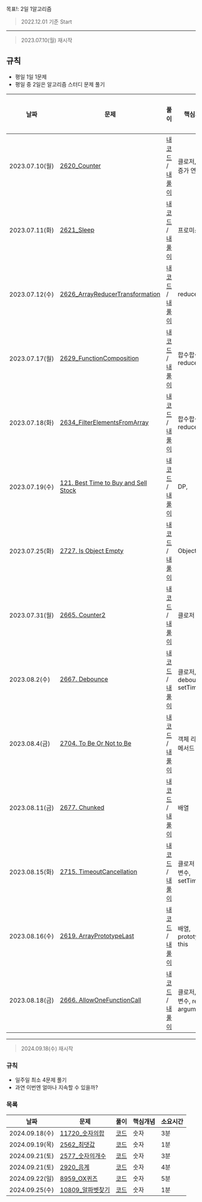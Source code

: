 목표!: 2일 1알고리즘

> 2022.12.01 기준 Start

---

> 2023.07.10(월) 재시작

## 규칙

- 평일 1일 1문제
- 평일 중 2일은 알고리즘 스터디 문제 풀기

| 날짜           | 문제                                                                                                               | 풀이                                                                                                                                                                                                                                                                                                                                                        | 핵심개념                          | 소요시간 |
| -------------- | ------------------------------------------------------------------------------------------------------------------ | ----------------------------------------------------------------------------------------------------------------------------------------------------------------------------------------------------------------------------------------------------------------------------------------------------------------------------------------------------------- | --------------------------------- | -------- |
| 2023.07.10(월) | [2620_Counter](https://leetcode.com/problems/counter/)                                                             | [내 코드](https://github.com/sjuhan123/1day-1algorithm/blob/master/leetcode/easy/2620_Counter/solve.ts#:~:text=leetcode/easy/2620_Counter-,solve,-.ts) / [내 풀이](https://github.com/sjuhan123/1day-1algorithm/blob/master/leetcode/easy/2620_Counter/%ED%92%80%EC%9D%B4%EA%B3%BC%EC%A0%95.md#:~:text=solve.ts-,%ED%92%80%EC%9D%B4%EA%B3%BC%EC%A0%95,-.md) | 클로저, 후위 증가 연산자          | 10분     |
| 2023.07.11(화) | [2621_Sleep](https://leetcode.com/problems/sleep/description/)                                                     | [내 코드]() / [내 풀이]()                                                                                                                                                                                                                                                                                                                                   | 프로미스                          | 15분     |
| 2023.07.12(수) | [2626_ArrayReducerTransformation](https://leetcode.com/problems/array-reduce-transformation/)                      | [내 코드]() / [내 풀이]()                                                                                                                                                                                                                                                                                                                                   | reduce                            | 15분     |
| 2023.07.17(월) | [2629_FunctionComposition](https://leetcode.com/problems/function-composition/description/)                        | [내 코드]() / [내 풀이]()                                                                                                                                                                                                                                                                                                                                   | 합수합성, reduceRight             | 20분     |
| 2023.07.18(화) | [2634_FilterElementsFromArray](https://leetcode.com/problems/filter-elements-from-array/description/)              | [내 코드]() / [내 풀이]()                                                                                                                                                                                                                                                                                                                                   | 합수합성, reduceRight             | 10분     |
| 2023.07.19(수) | [121. Best Time to Buy and Sell Stock](https://leetcode.com/problems/best-time-to-buy-and-sell-stock/description/) | [내 코드]() / [내 풀이]()                                                                                                                                                                                                                                                                                                                                   | DP,                               | 40분     |
| 2023.07.25(화) | [2727. Is Object Empty](https://leetcode.com/problems/is-object-empty/description/)                                | [내 코드]() / [내 풀이]()                                                                                                                                                                                                                                                                                                                                   | Object                            | 10분     |
| 2023.07.31(월) | [2665. Counter2](https://leetcode.com/problems/counter-ii/)                                                        | [내 코드]() / [내 풀이]()                                                                                                                                                                                                                                                                                                                                   | 클로저                            | 20분     |
| 2023.08.2(수)  | [2667. Debounce](https://leetcode.com/problems/debounce/description/)                                              | [내 코드]() / [내 풀이]()                                                                                                                                                                                                                                                                                                                                   | 클로저, debounce, setTimeout      | 20분     |
| 2023.08.4(금)  | [2704. To Be Or Not to Be](https://leetcode.com/problems/to-be-or-not-to-be/)                                      | [내 코드]() / [내 풀이]()                                                                                                                                                                                                                                                                                                                                   | 객체 리터럴, 메서드               | 10분     |
| 2023.08.11(금) | [2677. Chunked](https://leetcode.com/problems/chunk-array/description/)                                            | [내 코드]() / [내 풀이]()                                                                                                                                                                                                                                                                                                                                   | 배열                              | 20분     |
| 2023.08.15(화) | [2715. TimeoutCancellation](https://leetcode.com/problems/timeout-cancellation/)                                   | [내 코드]() / [내 풀이]()                                                                                                                                                                                                                                                                                                                                   | 클로저 ,flag 변수, setTimeout     | 20분     |
| 2023.08.16(수) | [2619. ArrayPrototypeLast](https://leetcode.com/problems/array-prototype-last/description/)                        | [내 코드]() / [내 풀이]()                                                                                                                                                                                                                                                                                                                                   | 배열, prototype, this             | 5분      |
| 2023.08.18(금) | [2666. AllowOneFunctionCall](https://leetcode.com/problems/allow-one-function-call/description/)                   | [내 코드]() / [내 풀이]()                                                                                                                                                                                                                                                                                                                                   | 클로저, flag 변수, rest arguments | 20분     |

---

> 2024.09.18(수) 재시작

### 규칙

- 일주일 최소 4문제 풀기
- 과연 이번엔 얼마나 지속할 수 있을까?

### 목록

| 날짜            | 문제                                                   | 풀이                              | 핵심개념 | 소요시간 |
|---------------|------------------------------------------------------|---------------------------------|------|------|
| 2024.09.18(수) | [11720_숫자의합](https://www.acmicpc.net/problem/11720)  | [코드](./baekjoon/11720_숫자의합.js)  | 숫자   | 3분   |
| 2024.09.19(목) | [2562_최댓값](https://www.acmicpc.net/problem/2562)     | [코드](./baekjoon/2562_최댓값.js)    | 숫자   | 1분   |
| 2024.09.21(토) | [2577_숫자의개수](https://www.acmicpc.net/problem/2577)   | [코드](./baekjoon/2577_숫자의개수.js)  | 숫자   | 3분   |
| 2024.09.21(토) | [2920_음계](https://www.acmicpc.net/problem/2920)      | [코드](./baekjoon/2920_음계.js)     | 숫자   | 4분   |
| 2024.09.22(일) | [8959_OX퀴즈](https://www.acmicpc.net/problem/8959)    | [코드](./baekjoon/8959_OX퀴즈.js)   | 숫자   | 5분   |
| 2024.09.25(수) | [10809_알파벳찾기](https://www.acmicpc.net/problem/10809) | [코드](./baekjoon/10809_알파벳찾기.js) | 숫자   | 1분   |
